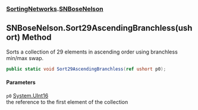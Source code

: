 ### [SortingNetworks](./SortingNetworks.md 'SortingNetworks').[SNBoseNelson](./SortingNetworks-SNBoseNelson.md 'SortingNetworks.SNBoseNelson')
## SNBoseNelson.Sort29AscendingBranchless(ushort) Method
Sorts a collection of 29 elements in ascending order using branchless min/max swap.  
```csharp
public static void Sort29AscendingBranchless(ref ushort p0);
```
#### Parameters
<a name='SortingNetworks-SNBoseNelson-Sort29AscendingBranchless(ushort)-p0'></a>
`p0` [System.UInt16](https://docs.microsoft.com/en-us/dotnet/api/System.UInt16 'System.UInt16')  
the reference to the first element of the collection  
  
